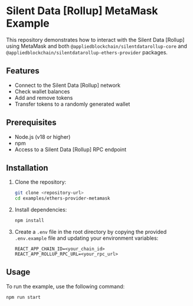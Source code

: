 # Silent Data [Rollup] MetaMask Example

This repository demonstrates how to interact with the Silent Data [Rollup] using MetaMask and both `@appliedblockchain/silentdatarollup-core` and `@appliedblockchain/silentdatarollup-ethers-provider` packages.

## Features

- Connect to the Silent Data [Rollup] network
- Check wallet balances
- Add and remove tokens
- Transfer tokens to a randomly generated wallet

## Prerequisites

- Node.js (v18 or higher)
- npm
- Access to a Silent Data [Rollup] RPC endpoint

## Installation

1. Clone the repository:

   ```bash
   git clone <repository-url>
   cd examples/ethers-provider-metamask
   ```

2. Install dependencies:

   ```bash
   npm install
   ```

3. Create a `.env` file in the root directory by copying the provided `.env.example` file and updating your environment variables:

   ```plaintext
   REACT_APP_CHAIN_ID=<your_chain_id>
   REACT_APP_ROLLUP_RPC_URL=<your_rpc_url>
   ```

## Usage

To run the example, use the following command:

```bash
npm run start
```

